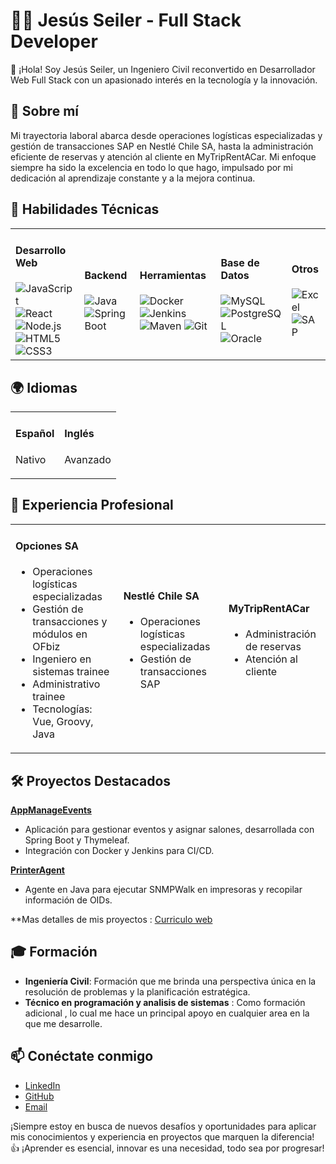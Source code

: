 # 👨‍💻 Jesús Seiler - Full Stack Developer

👋 ¡Hola! Soy Jesús Seiler, un Ingeniero Civil reconvertido en Desarrollador Web Full Stack con un apasionado interés en la tecnología y la innovación.

## 🚀 Sobre mí
Mi trayectoria laboral abarca desde operaciones logísticas especializadas y gestión de transacciones SAP en Nestlé Chile SA, hasta la administración eficiente de reservas y atención al cliente en MyTripRentACar. Mi enfoque siempre ha sido la excelencia en todo lo que hago, impulsado por mi dedicación al aprendizaje constante y a la mejora continua.

## 🔧 Habilidades Técnicas

<table>
<tr>
<td>
  <h4>Desarrollo Web</h4>
  <img src="https://img.shields.io/badge/-JavaScript-FFD700?logo=javascript&logoColor=white" alt="JavaScript" />
  <img src="https://img.shields.io/badge/-React-61DAFB?logo=react&logoColor=white" alt="React" />
  <img src="https://img.shields.io/badge/-Node.js-339933?logo=node.js&logoColor=white" alt="Node.js" />
  <img src="https://img.shields.io/badge/-HTML5-E34F26?logo=html5&logoColor=white" alt="HTML5" />
  <img src="https://img.shields.io/badge/-CSS3-1572B6?logo=css3&logoColor=white" alt="CSS3" />
</td>
<td>
  <h4>Backend</h4>
  <img src="https://img.shields.io/badge/-Java-007396?logo=java&logoColor=white" alt="Java" />
  <img src="https://img.shields.io/badge/-Spring%20Boot-6DB33F?logo=spring&logoColor=white" alt="Spring Boot" />
</td>
<td>
  <h4>Herramientas</h4>
  <img src="https://img.shields.io/badge/-Docker-2496ED?logo=docker&logoColor=white" alt="Docker" />
  <img src="https://img.shields.io/badge/-Jenkins-D24939?logo=jenkins&logoColor=white" alt="Jenkins" />
  <img src="https://img.shields.io/badge/-Maven-C71A36?logo=apache-maven&logoColor=white" alt="Maven" />
  <img src="https://img.shields.io/badge/-Git-F05032?logo=git&logoColor=white" alt="Git" />
</td>
<td>
  <h4>Base de Datos</h4>
  <img src="https://img.shields.io/badge/-MySQL-4479A1?logo=mysql&logoColor=white" alt="MySQL" />
  <img src="https://img.shields.io/badge/-PostgreSQL-4169E1?logo=postgresql&logoColor=white" alt="PostgreSQL" />
  <img src="https://img.shields.io/badge/-Oracle-F80000?logo=oracle&logoColor=white" alt="Oracle" />
</td>
<td>
  <h4>Otros</h4>
  <img src="https://img.shields.io/badge/-Excel-217346?logo=microsoft-excel&logoColor=white" alt="Excel" />
  <img src="https://img.shields.io/badge/-SAP-00376B?logo=sap&logoColor=white" alt="SAP" />
</td>
</tr>
</table>

## 🌍 Idiomas

<table>
<tr>
<td>
  <h4>Español</h4>
  <p>Nativo</p>
</td>
<td>
  <h4>Inglés</h4>
  <p>Avanzado</p>
</td>
</tr>
</table>

## 💼 Experiencia Profesional

<table>
<tr>
<td>
  <h4>Opciones SA</h4>
  <ul>
    <li>Operaciones logísticas especializadas</li>
    <li>Gestión de transacciones y módulos en OFbiz</li>
    <li>Ingeniero en sistemas trainee</li>
    <li>Administrativo trainee</li>
    <li>Tecnologías: Vue, Groovy, Java</li>
  </ul>
</td>
<td>
  <h4>Nestlé Chile SA</h4>
  <ul>
    <li>Operaciones logísticas especializadas</li>
    <li>Gestión de transacciones SAP</li>
  </ul>
</td>
<td>
  <h4>MyTripRentACar</h4>
  <ul>
    <li>Administración de reservas</li>
    <li>Atención al cliente</li>
  </ul>
</td>
</tr>
</table>

## 🛠️ Proyectos Destacados

**[AppManageEvents](https://github.com/seiler18/AppManageEvents)**
- Aplicación para gestionar eventos y asignar salones, desarrollada con Spring Boot y Thymeleaf.
- Integración con Docker y Jenkins para CI/CD.

**[PrinterAgent](https://github.com/seiler18/printerAgent)**
- Agente en Java para ejecutar SNMPWalk en impresoras y recopilar información de OIDs.

**Mas detalles de mis proyectos : [Curriculo web](https://seiler18.github.io/Curriculo/)

## 🎓 Formación
- **Ingeniería Civil**: Formación que me brinda una perspectiva única en la resolución de problemas y la planificación estratégica.
- **Técnico en programación y analisis de sistemas** : Como formación adicional , lo cual me hace un principal apoyo en cualquier area en la que me desarrolle.

## 📫 Conéctate conmigo
- [LinkedIn](https://www.linkedin.com/in/ichbinseiler)
- [GitHub](https://github.com/seiler18)
- [Email](mailto:ichbinseiler@gmail.com)

¡Siempre estoy en busca de nuevos desafíos y oportunidades para aplicar mis conocimientos y experiencia en proyectos que marquen la diferencia! 👍
¡Aprender es esencial, innovar es una necesidad, todo sea por progresar! 
